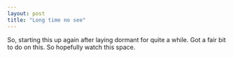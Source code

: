 ```yaml
---
layout: post
title: "Long time no see"
---
```


So, starting this up again after laying dormant for quite a while. Got a fair bit to do on this. So hopefully watch this space.
